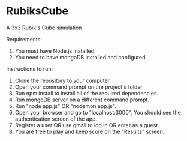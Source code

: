 # RubiksCube
A 3x3 Rubik's Cube simulation

Requirements: 
1. You must have Node.js installed.
2. You need to have mongoDB installed and configured.

Instructions to run:
1. Clone the repository to your computer.
2. Open your command prompt on the project's folder
3. Run npm install to install all of the required dependencies.
4. Run mongoDB server on a different command prompt.
5. Run "node app.js" OR "nodemon app.js".
6. Open your browser and go to "localhost:3000", You should see the authentication screen of the app.
7. Register a user OR use gmail to log in OR enter as a guest.
8. You are free to play and keep score on the "Results" screen.
